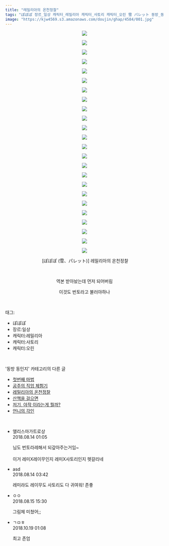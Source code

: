 ```yaml
---
title: "레밀리아의 온천정찰"
tags: "ぽぽぽ 장르_일상 캐릭터_레밀리아 캐릭터_사토리 캐릭터_오린 雪 パレット 동방_동인지"
image: "https://kjw4569.s3.amazonaws.com/doujin/ghap/4584/001.jpg"
---
```

<div class="article">
<p style="text-align: center; clear: none; float: none;"><img src="{{ site.imgserver3 }}/ghap/4584/001.jpg"/></p>
<p style="text-align: center; clear: none; float: none;"><img src="{{ site.imgserver3 }}/ghap/4584/002.jpg"/></p>
<p style="text-align: center; clear: none; float: none;"><img src="{{ site.imgserver3 }}/ghap/4584/003.jpg"/></p>
<p style="text-align: center; clear: none; float: none;"><img src="{{ site.imgserver3 }}/ghap/4584/004.jpg"/></p>
<p style="text-align: center; clear: none; float: none;"><img src="{{ site.imgserver3 }}/ghap/4584/005.jpg"/></p>
<p style="text-align: center; clear: none; float: none;"><img src="{{ site.imgserver3 }}/ghap/4584/006.jpg"/></p>
<p style="text-align: center; clear: none; float: none;"><img src="{{ site.imgserver3 }}/ghap/4584/007.jpg"/></p>
<p style="text-align: center; clear: none; float: none;"><img src="{{ site.imgserver3 }}/ghap/4584/008.jpg"/></p>
<p style="text-align: center; clear: none; float: none;"><img src="{{ site.imgserver3 }}/ghap/4584/009.jpg"/></p>
<p style="text-align: center; clear: none; float: none;"><img src="{{ site.imgserver3 }}/ghap/4584/010.jpg"/></p>
<p style="text-align: center; clear: none; float: none;"><img src="{{ site.imgserver3 }}/ghap/4584/011.jpg"/></p>
<p style="text-align: center; clear: none; float: none;"><img src="{{ site.imgserver3 }}/ghap/4584/012.jpg"/></p>
<p style="text-align: center; clear: none; float: none;"><img src="{{ site.imgserver3 }}/ghap/4584/013.jpg"/></p>
<p style="text-align: center; clear: none; float: none;"><img src="{{ site.imgserver3 }}/ghap/4584/014.jpg"/></p>
<p style="text-align: center; clear: none; float: none;"><img src="{{ site.imgserver3 }}/ghap/4584/015.jpg"/></p>
<p style="text-align: center; clear: none; float: none;"><img src="{{ site.imgserver3 }}/ghap/4584/016.jpg"/></p>
<p style="text-align: center; clear: none; float: none;"><img src="{{ site.imgserver3 }}/ghap/4584/017.jpg"/></p>
<p style="text-align: center; clear: none; float: none;"><img src="{{ site.imgserver3 }}/ghap/4584/018.jpg"/></p>
<p style="text-align: center; clear: none; float: none;"><img src="{{ site.imgserver3 }}/ghap/4584/019.jpg"/></p>
<p style="text-align: center; clear: none; float: none;"><img src="{{ site.imgserver3 }}/ghap/4584/020.jpg"/></p>
<p style="text-align: center; clear: none; float: none;"><img src="{{ site.imgserver3 }}/ghap/4584/021.jpg"/></p>
<p style="text-align: center; clear: none; float: none;"><img src="{{ site.imgserver3 }}/ghap/4584/022.jpg"/></p>
<p style="text-align: center; clear: none; float: none;"><img src="{{ site.imgserver3 }}/ghap/4584/023.jpg"/></p>
<p style="text-align: center; clear: none; float: none;"><img src="{{ site.imgserver3 }}/ghap/4584/024.jpg"/></p>
<p style="text-align: center; clear: none; float: none;"> [ぽぽぽ (雪、パレット)] 레밀리아의 온천정찰</p>
<p style="text-align: center; clear: none; float: none;"><br/></p>
<p style="text-align: center; clear: none; float: none;">역본 받아놨는데 먼저 되어버림</p>
<p style="text-align: center; clear: none; float: none;">이것도 번토라고 불러야하나</p>
</div><br/>
<div class="tagTrail">
<p>태그: </p>
<ul>
<li>ぽぽぽ</li>
<li>장르:일상</li>
<li>캐릭터:레밀리아</li>
<li>캐릭터:사토리</li>
<li>캐릭터:오린</li>
</ul>
</div><br/>
<div class="another">
<p>'동방 동인지' 카테고리의 다른 글</p>
<ul>
<li><a href="/ghap_4587">첫번째 마법</a></li>
<li><a href="/ghap_4585">공주의 직업 체험기</a></li>
<li><a href="/ghap_4584">레밀리아의 온천정찰</a></li>
<li><a href="/ghap_4583">산책을 걸으면</a></li>
<li><a href="/ghap_4582">저기, 야작 이라는게 뭘까?</a></li>
<li><a href="/ghap_4581">언니의 각인</a></li>
</ul>
</div><br/>
<div class="cb_module cb_fluid">
<div class="cb_wrt cb_profile">
<div class="comment">
<ul>
<li class="cb_thumb_off" id="comment15307725">
<div class="cb_comment_area">
<div class="cb_info_area">
<div class="cb_section">
<span class="cb_nick_name">앨리스마가트로상</span>
</div>
<div class="cb_section">
<span class="cb_date">2018.08.14 01:05 </span>
</div>
</div>
<div class="cb_dsc_comment">
<p class="cb_dsc">
											님도 번토라레해서 되갚아주는거임~<br/>
<br/>
이거 레미X레이무인지 레미X사토리인지 헷갈리네
										</p>
</div>
</div></li>
<li class="cb_thumb_off" id="comment15307845">
<div class="cb_comment_area">
<div class="cb_info_area">
<div class="cb_section">
<span class="cb_nick_name">asd</span>
</div>
<div class="cb_section">
<span class="cb_date">2018.08.14 03:42 </span>
</div>
</div>
<div class="cb_dsc_comment">
<p class="cb_dsc">
											레미랴도 레이무도 사토리도 다 귀여워! 존좋
										</p>
</div>
</div></li>
<li class="cb_thumb_off" id="comment15309194">
<div class="cb_comment_area">
<div class="cb_info_area">
<div class="cb_section">
<span class="cb_nick_name">ㅇㅇ</span>
</div>
<div class="cb_section">
<span class="cb_date">2018.08.15 15:30 </span>
</div>
</div>
<div class="cb_dsc_comment">
<p class="cb_dsc">
											그림체 미쳤어;;
										</p>
</div>
</div></li>
<li class="cb_thumb_off" id="comment15358028">
<div class="cb_comment_area">
<div class="cb_info_area">
<div class="cb_section">
<span class="cb_nick_name">ㄱㅁㅎ</span>
</div>
<div class="cb_section">
<span class="cb_date">2018.10.19 01:08 </span>
</div>
</div>
<div class="cb_dsc_comment">
<p class="cb_dsc">
											최고 존엄
										</p>
</div>
</div></li>
</ul>
</div>
</div><!-- commentList close -->
</div><br/>
